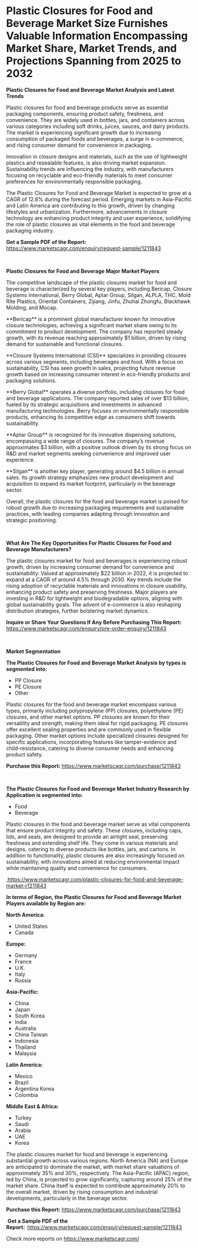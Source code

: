 <p><h1>Plastic Closures for Food and Beverage Market Size Furnishes Valuable Information Encompassing Market Share, Market Trends, and Projections Spanning from 2025 to 2032</h1></p><p><strong>Plastic Closures for Food and Beverage Market Analysis and Latest Trends</strong></p>
<p><p>Plastic closures for food and beverage products serve as essential packaging components, ensuring product safety, freshness, and convenience. They are widely used in bottles, jars, and containers across various categories including soft drinks, juices, sauces, and dairy products. The market is experiencing significant growth due to increasing consumption of packaged foods and beverages, a surge in e-commerce, and rising consumer demand for convenience in packaging.</p><p>Innovation in closure designs and materials, such as the use of lightweight plastics and resealable features, is also driving market expansion. Sustainability trends are influencing the industry, with manufacturers focusing on recyclable and eco-friendly materials to meet consumer preferences for environmentally responsible packaging.</p><p>The Plastic Closures for Food and Beverage Market is expected to grow at a CAGR of 12.8% during the forecast period. Emerging markets in Asia-Pacific and Latin America are contributing to this growth, driven by changing lifestyles and urbanization. Furthermore, advancements in closure technology are enhancing product integrity and user experience, solidifying the role of plastic closures as vital elements in the food and beverage packaging industry.</p></p>
<p><strong>Get a Sample PDF of the Report:&nbsp;</strong> <a href="https://www.marketscagr.com/enquiry/request-sample/1211843?utm_campaign=3555&utm_medium=2&utm_source=Github&utm_content=ia&utm_term=24032025&utm_id=plastic-closures-for-food-and-beverage">https://www.marketscagr.com/enquiry/request-sample/1211843</a></p>
<p>&nbsp;</p>
<p><strong>Plastic Closures for Food and Beverage Major Market Players</strong></p>
<p><p>The competitive landscape of the plastic closures market for food and beverage is characterized by several key players, including Bericap, Closure Systems International, Berry Global, Aptar Group, Silgan, ALPLA, THC, Mold Rite Plastics, Oriental Containers, Zijiang, Jinfu, Zhuhai Zhongfu, Blackhawk Molding, and Mocap.</p><p>**Bericap** is a prominent global manufacturer known for innovative closure technologies, achieving a significant market share owing to its commitment to product development. The company has reported steady growth, with its revenue reaching approximately $1 billion, driven by rising demand for sustainable and functional closures.</p><p>**Closure Systems International (CSI)** specializes in providing closures across various segments, including beverages and food. With a focus on sustainability, CSI has seen growth in sales, projecting future revenue growth based on increasing consumer interest in eco-friendly products and packaging solutions.</p><p>**Berry Global** operates a diverse portfolio, including closures for food and beverage applications. The company reported sales of over $13 billion, fueled by its strategic acquisitions and investments in advanced manufacturing technologies. Berry focuses on environmentally responsible products, enhancing its competitive edge as consumers shift towards sustainability.</p><p>**Aptar Group** is recognized for its innovative dispensing solutions, encompassing a wide range of closures. The company’s revenue approximates $3 billion, with a positive outlook driven by its strong focus on R&D and market segments seeking convenience and improved user experience.</p><p>**Silgan** is another key player, generating around $4.5 billion in annual sales. Its growth strategy emphasizes new product development and acquisition to expand its market footprint, particularly in the beverage sector.</p><p>Overall, the plastic closures for the food and beverage market is poised for robust growth due to increasing packaging requirements and sustainable practices, with leading companies adapting through innovation and strategic positioning.</p></p>
<p>&nbsp;</p>
<p><strong>What Are The Key Opportunities For Plastic Closures for Food and Beverage Manufacturers?</strong></p>
<p><p>The plastic closures market for food and beverages is experiencing robust growth, driven by increasing consumer demand for convenience and sustainability. Valued at approximately $22 billion in 2022, it is projected to expand at a CAGR of around 4.5% through 2030. Key trends include the rising adoption of recyclable materials and innovations in closure usability, enhancing product safety and preserving freshness. Major players are investing in R&D for lightweight and biodegradable options, aligning with global sustainability goals. The advent of e-commerce is also reshaping distribution strategies, further bolstering market dynamics.</p></p>
<p><strong>Inquire or Share Your Questions If Any Before Purchasing This Report:</strong> <a href="https://www.marketscagr.com/enquiry/pre-order-enquiry/1211843?utm_campaign=3555&utm_medium=2&utm_source=Github&utm_content=ia&utm_term=24032025&utm_id=plastic-closures-for-food-and-beverage">https://www.marketscagr.com/enquiry/pre-order-enquiry/1211843</a></p>
<p>&nbsp;</p>
<p><strong>Market Segmentation</strong></p>
<p><strong>The Plastic Closures for Food and Beverage Market Analysis by types is segmented into:</strong></p>
<p><ul><li>PP Closure</li><li>PE Closure</li><li>Other</li></ul></p>
<p><p>Plastic closures for the food and beverage market encompass various types, primarily including polypropylene (PP) closures, polyethylene (PE) closures, and other market options. PP closures are known for their versatility and strength, making them ideal for rigid packaging. PE closures offer excellent sealing properties and are commonly used in flexible packaging. Other market options include specialized closures designed for specific applications, incorporating features like tamper-evidence and child-resistance, catering to diverse consumer needs and enhancing product safety.</p></p>
<p><strong>Purchase this Report:&nbsp;</strong><a href="https://www.marketscagr.com/purchase/1211843?utm_campaign=3555&utm_medium=2&utm_source=Github&utm_content=ia&utm_term=24032025&utm_id=plastic-closures-for-food-and-beverage">https://www.marketscagr.com/purchase/1211843</a></p>
<p>&nbsp;</p>
<p><strong>The Plastic Closures for Food and Beverage Market Industry Research by Application is segmented into:</strong></p>
<p><ul><li>Food</li><li>Beverage</li></ul></p>
<p><p>Plastic closures in the food and beverage market serve as vital components that ensure product integrity and safety. These closures, including caps, lids, and seals, are designed to provide an airtight seal, preserving freshness and extending shelf life. They come in various materials and designs, catering to diverse products like bottles, jars, and cartons. In addition to functionality, plastic closures are also increasingly focused on sustainability, with innovations aimed at reducing environmental impact while maintaining quality and convenience for consumers.</p></p>
<p><a href="https://www.marketscagr.com/plastic-closures-for-food-and-beverage-market-r1211843?utm_campaign=3555&utm_medium=2&utm_source=Github&utm_content=ia&utm_term=24032025&utm_id=plastic-closures-for-food-and-beverage">&nbsp;https://www.marketscagr.com/plastic-closures-for-food-and-beverage-market-r1211843</a></p>
<p><strong>In terms of Region, the Plastic Closures for Food and Beverage Market Players available by Region are:</strong></p>
<p>
    <p> <strong> North America: </strong>
        <ul>
            <li>United States</li>
            <li>Canada</li>
        </ul>
        </p> 
    <p> <strong> Europe: </strong>
        <ul>
            <li>Germany</li>
            <li>France</li>
            <li>U.K.</li>
            <li>Italy</li>
            <li>Russia</li>
        </ul>
        </p> 
    <p> <strong> Asia-Pacific: </strong>
        <ul>
            <li>China</li>
            <li>Japan</li>
            <li>South Korea</li>
            <li>India</li>
            <li>Australia</li>
            <li>China Taiwan</li>
            <li>Indonesia</li>
            <li>Thailand</li>
            <li>Malaysia</li>
        </ul>
        </p> 
    <p> <strong> Latin America: </strong>
        <ul>
            <li>Mexico</li>
            <li>Brazil</li>
            <li>Argentina Korea</li>
            <li>Colombia</li>
        </ul>
        </p> 
    <p> <strong> Middle East & Africa: </strong>
        <ul>
            <li>Turkey</li>
            <li>Saudi</li>
            <li>Arabia</li>
            <li>UAE</li>
            <li>Korea</li>
        </ul>
    </p>
    </p>
<p><p>The plastic closures market for food and beverage is experiencing substantial growth across various regions. North America (NA) and Europe are anticipated to dominate the market, with market share valuations of approximately 35% and 30%, respectively. The Asia-Pacific (APAC) region, led by China, is projected to grow significantly, capturing around 25% of the market share. China itself is expected to contribute approximately 20% to the overall market, driven by rising consumption and industrial developments, particularly in the beverage sector.</p></p>
<p><strong>Purchase this Report: </strong><a href="https://www.marketscagr.com/purchase/1211843?utm_campaign=3555&utm_medium=2&utm_source=Github&utm_content=ia&utm_term=24032025&utm_id=plastic-closures-for-food-and-beverage">https://www.marketscagr.com/purchase/1211843</a></p>
<p>&nbsp;<strong>Get a Sample PDF of the Report:&nbsp;&nbsp;</strong><a href="https://www.marketscagr.com/enquiry/request-sample/1211843?utm_campaign=3555&utm_medium=2&utm_source=Github&utm_content=ia&utm_term=24032025&utm_id=plastic-closures-for-food-and-beverage">https://www.marketscagr.com/enquiry/request-sample/1211843</a></p>
<p><strong></strong></p>
<p>Check more reports on <a href="https://www.marketscagr.com/?utm_campaign=3555&utm_medium=2&utm_source=Github&utm_content=ia&utm_term=24032025&utm_id=plastic-closures-for-food-and-beverage">https://www.marketscagr.com/</a></p>